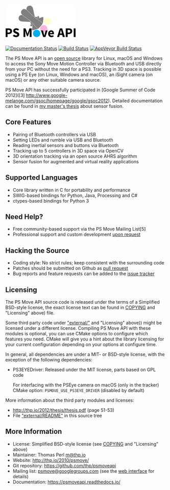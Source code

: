 ![PS Move API](./contrib/header.png)
===========

[![Documentation Status](https://readthedocs.org/projects/psmoveapi/badge/?version=latest)](https://psmoveapi.readthedocs.io/en/latest)  [![Build Status](https://travis-ci.org/thp/psmoveapi.svg?branch=master)](https://travis-ci.org/thp/psmoveapi)  [![AppVeyor Build Status](https://ci.appveyor.com/api/projects/status/github/thp/psmoveapi?branch=master&svg=true)](https://ci.appveyor.com/project/thp/psmoveapi)

The PS Move API is an [open source](https://github.com/thp/psmoveapi/blob/master/COPYING) library for Linux, macOS and Windows to access the Sony Move Motion Controller via Bluetooth and USB directly from your PC without the need for a PS3. Tracking in 3D space is possible using a PS Eye (on Linux, Windows and macOS), an iSight camera (on macOS) or any other suitable camera source.

PS Move API has successfully participated in [Google Summer of Code 2012]([3] http://www.google-melange.com/gsoc/homepage/google/gsoc2012). Detailed documentation can be found in [my master's thesis](http://thp.io/2012/thesis/) about sensor fusion.


Core Features
-------------

 * Pairing of Bluetooth controllers via USB
 * Setting LEDs and rumble via USB and Bluetooth
 * Reading inertial sensors and buttons via Bluetooth
 * Tracking up to 5 controllers in 3D space via OpenCV
 * 3D orientation tracking via an open source AHRS algorithm
 * Sensor fusion for augmented and virtual reality applications

Supported Languages
-------------------

 * Core library written in C for portability and performance
 * SWIG-based bindings for Python, Java, Processing and C#
 * ctypes-based bindings for Python 3

Need Help?
----------

 * Free community-based support via the PS Move Mailing List[5]
 * Professional support and custom development [upon request](http://thp.io/about)

Hacking the Source
------------------

 * Coding style: No strict rules; keep consistent with the surrounding code
 * Patches should be submitted on Github as [pull request](https://github.com/thp/psmoveapi/pulls)
 * Bug reports and feature requests can be added to the [issue tracker](https://github.com/thp/psmoveapi/issues)

Licensing
---------

The PS Move API source code is released under the terms of a Simplified BSD-style license, the exact license text can be found in [COPYING](https://github.com/thp/psmoveapi/blob/master/COPYING) and "Licensing" above) file.

Some third party code under ["external/"](https://github.com/thp/psmoveapi/blob/master/external) and "Licensing" above)) might be licensed under a different
license. Compiling PS Move API with these modules is optional, you can use
CMake options to configure which features you need. CMake will give you a
hint about the library licensing for your current configuration depending
on your options at configure time.

In general, all dependencies are under a MIT- or BSD-style license, with the
exception of the following dependencies:

 - PS3EYEDriver: Released under the MIT license, parts based on GPL code

   For interfacing with the PSEye camera on macOS (only in the tracker)
   CMake option: `PSMOVE_USE_PS3EYE_DRIVER` (disabled by default)

More information about the third party modules and licenses:

  - http://thp.io/2012/thesis/thesis.pdf (page 51-53)
  - File ["external/README"](https://github.com/thp/psmoveapi/blob/master/external/README) in this source tree


More Information
----------------

 * License: Simplified BSD-style license (see [COPYING](https://github.com/thp/psmoveapi/blob/master/COPYING) and "Licensing" above)
 * Maintainer: Thomas Perl <m@thp.io>
 * Website: http://thp.io/2010/psmove/
 * Git repository: https://github.com/thp/psmoveapi
 * Mailing list: psmove@googlegroups.com (see the [web interface](https://groups.google.com/forum/#!aboutgroup/psmove) for details)
 * Documentation: https://psmoveapi.readthedocs.io/


